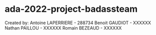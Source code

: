 # ada-2022-project-badassteam

Created by:
Antoine LAPERRIERE - 288734
Benoit GAUDIOT - XXXXXX
Nathan PAILLOU - XXXXXX
Romain BEZEAUD - XXXXXX
